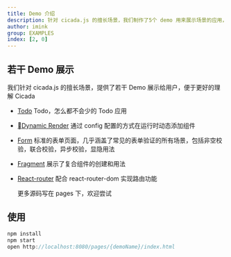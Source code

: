 ```yaml
---
title: Demo 介绍
description: 针对 cicada.js 的擅长场景，我们制作了5个 demo 用来展示场景的应用，方便用户把玩代码
author: imink
group: EXAMPLES
index: [2, 0]
---
```


## 若干 Demo 展示

我们针对 cicada.js 的擅长场景，提供了若干 Demo 展示给用户，便于更好的理解 Cicada
- [Todo](todo) Todo，怎么都不会少的 Todo 应用
- [Dynamic Render]() 通过 config 配置的方式在运行时动态添加组件
- [Form](表单验证) 标准的表单页面，几乎涵盖了常见的表单验证的所有场景，包括非空校验，联合校验，异步校验，显隐用法
- [Fragment]() 展示了复合组件的创建和用法
- [React-router](路由) 配合 react-router-dom 实现路由功能

  更多源码写在 pages 下，欢迎尝试

## 使用
```js
npm install
npm start
open http://localhost:8080/pages/{demoName}/index.html
```